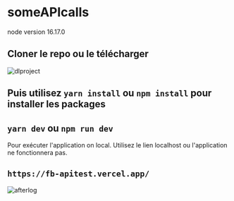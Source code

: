 # someAPIcalls

node version 16.17.0

## Cloner le repo ou le télécharger
![dlproject](https://user-images.githubusercontent.com/61586802/193457159-9be52989-fa61-44c4-88a5-35f6b6c53af8.PNG)


## Puis utilisez `yarn install` ou `npm install` pour installer les packages

## `yarn dev` ou `npm run dev`

Pour exécuter l'application on local.
Utilisez le lien localhost ou l'application ne fonctionnera pas.


## `https://fb-apitest.vercel.app/`

![afterlog](https://user-images.githubusercontent.com/61586802/193457377-d51b52a2-ad48-4b15-9878-5d218dbc7b2d.PNG)
